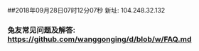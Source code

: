 ##2018年09月28日07时12分07秒 新址: 104.248.32.132
### 兔友常见问题及解答: https://github.com/wanggonging/d/blob/w/FAQ.md
